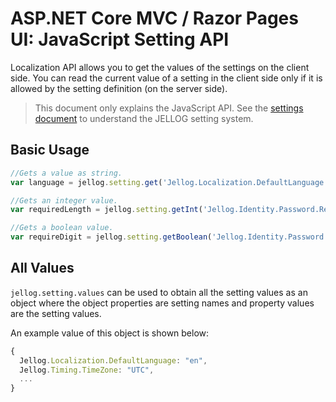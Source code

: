 # ASP.NET Core MVC / Razor Pages UI: JavaScript Setting API

Localization API allows you to get the values of the settings on the client side. You can read the current value of a setting in the client side only if it is allowed by the setting definition (on the server side).

> This document only explains the JavaScript API. See the [settings document](../../../Settings.md) to understand the JELLOG setting system.

## Basic Usage

````js
//Gets a value as string.
var language = jellog.setting.get('Jellog.Localization.DefaultLanguage');

//Gets an integer value.
var requiredLength = jellog.setting.getInt('Jellog.Identity.Password.RequiredLength');

//Gets a boolean value.
var requireDigit = jellog.setting.getBoolean('Jellog.Identity.Password.RequireDigit');
````

## All Values

`jellog.setting.values` can be used to obtain all the setting values as an object where the object properties are setting names and property values are the setting values.

An example value of this object is shown below:

````js
{
  Jellog.Localization.DefaultLanguage: "en",
  Jellog.Timing.TimeZone: "UTC",
  ...
}
````

